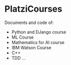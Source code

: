# PlatziCourses
Documents and code of:
  + Python and DJango course
  + ML Course
  + Mathematics for AI course
  + IBM Watson Course
  + C++
  + TDD
  ...
